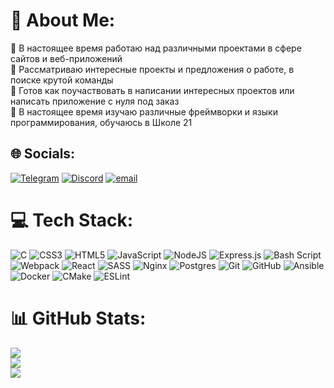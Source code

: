 # 💫 About Me:
🔭 В настоящее время работаю над различными проектами в сфере сайтов и веб-приложений<br>👯 Рассматриваю интересные проекты и предложения о работе, в поиске крутой команды<br>🤝 Готов как поучаствовать в написании интересных проектов или написать приложение с нуля под заказ<br>🌱 В настоящее время изучаю различные фреймворки и языки программирования, обучаюсь в Школе 21<br>


## 🌐 Socials:
[![Telegram](https://img.shields.io/badge/Telegram-1A1D23?logo=telegram&color=1A1D23)](https://t.me/xrororo) [![Discord](https://img.shields.io/badge/Discord-%237289DA.svg?logo=discord&logoColor=white)](https://discord.gg/https://discord.com/users/620186214183731200) [![email](https://img.shields.io/badge/Email-D14836?logo=gmail&logoColor=white)](mailto:reckfy777@gmail.com) 

# 💻 Tech Stack:
![C](https://img.shields.io/badge/c-%2300599C.svg?style=for-the-badge&logo=c&logoColor=white) ![CSS3](https://img.shields.io/badge/css3-%231572B6.svg?style=for-the-badge&logo=css3&logoColor=white) ![HTML5](https://img.shields.io/badge/html5-%23E34F26.svg?style=for-the-badge&logo=html5&logoColor=white) ![JavaScript](https://img.shields.io/badge/javascript-%23323330.svg?style=for-the-badge&logo=javascript&logoColor=%23F7DF1E) ![NodeJS](https://img.shields.io/badge/node.js-6DA55F?style=for-the-badge&logo=node.js&logoColor=white) ![Express.js](https://img.shields.io/badge/express.js-%23404d59.svg?style=for-the-badge&logo=express&logoColor=%2361DAFB) ![Bash Script](https://img.shields.io/badge/bash_script-%23121011.svg?style=for-the-badge&logo=gnu-bash&logoColor=white) ![Webpack](https://img.shields.io/badge/webpack-%238DD6F9.svg?style=for-the-badge&logo=webpack&logoColor=black) ![React](https://img.shields.io/badge/react-%2320232a.svg?style=for-the-badge&logo=react&logoColor=%2361DAFB) ![SASS](https://img.shields.io/badge/SASS-hotpink.svg?style=for-the-badge&logo=SASS&logoColor=white) ![Nginx](https://img.shields.io/badge/nginx-%23009639.svg?style=for-the-badge&logo=nginx&logoColor=white) ![Postgres](https://img.shields.io/badge/postgres-%23316192.svg?style=for-the-badge&logo=postgresql&logoColor=white) ![Git](https://img.shields.io/badge/git-%23F05033.svg?style=for-the-badge&logo=git&logoColor=white) ![GitHub](https://img.shields.io/badge/github-%23121011.svg?style=for-the-badge&logo=github&logoColor=white) ![Ansible](https://img.shields.io/badge/ansible-%231A1918.svg?style=for-the-badge&logo=ansible&logoColor=white) ![Docker](https://img.shields.io/badge/docker-%230db7ed.svg?style=for-the-badge&logo=docker&logoColor=white) ![CMake](https://img.shields.io/badge/CMake-%23008FBA.svg?style=for-the-badge&logo=cmake&logoColor=white) ![ESLint](https://img.shields.io/badge/ESLint-4B3263?style=for-the-badge&logo=eslint&logoColor=white)
# 📊 GitHub Stats:
![](https://github-readme-stats.vercel.app/api?username=Reckfy&theme=dark&hide_border=true&include_all_commits=true&count_private=false)<br/>
![](https://nirzak-streak-stats.vercel.app/?user=Reckfy&theme=dark&hide_border=true)<br/>
![](https://github-readme-stats.vercel.app/api/top-langs/?username=Reckfy&theme=dark&hide_border=true&include_all_commits=true&count_private=false&layout=compact)

<!-- Proudly created with GPRM ( https://gprm.itsvg.in ) -->

